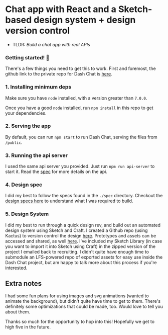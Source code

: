 # Chat app with React and a Sketch-based design system + design version control
* TLDR: *Build a chat app with real APIs*

### Getting started! 👋  
There's a few things you need to get this to work.
First and foremost, the github link to the private repo for Dash Chat is [here](https://github.com/iggyigner/dash-chat).

### 1. Installing minimum deps
Make sure you have `node` installed, with a version greater than `7.0.0`.

Once you have a good `node` installed, run `npm install` in this repo to get your dependencies.

### 2. Serving the app
By default, you can run `npm start` to run Dash Chat, serving the files from `/public`.

### 3. Running the api server
I used the same api server you provided. Just run `npm run api-server` to start it. Read the [spec](./spec/api-endpoints.md) for more details on the api.

### 4. Design spec
I did my best to follow the specs found in the `./spec` directory. Checkout the [design specs here](./spec/designs/detailed-design-specs.md) to understand what I was required to build.

### 5. Design System
I did my best to run through a quick design rev, and build out an automated design system using Sketch and Craft. I created a Github repo (using Kactus) to version control the design [here](https://github.com/iggyigner/dash-chat-design/tree/master/dash-chat-design-kactus). Prototypes and assets can be accessed and shared, as well [here](https://invis.io/8YND4AW5WB3). I've included my Sketch Library (in case you want to import it into Sketch using Craft) in the zipped version of the project I emailed back to recruiting. I didn't quite have enough time to submodule an LFS-powered repo of exported assets for easy use inside the Dash Chat project, but am happy to talk more about this process if you're interested.

## Extra notes
I had some fun plans for using images and svg animations (wanted to animate the background), but didn't quite have time to get to them. There's definitely some optimizations that could be made, too. Would love to tell you about them.

Thanks so much for the opportunity to hop into this! Hopefully we get to high five in the future.
